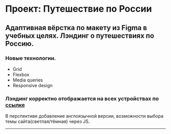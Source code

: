 # Проект: Путешествие по России

## Адаптивная вёрстка по макету из Figma в учебных целях.  Лэндинг о путешествиях по Россию.

### Новые технологии.
* Grid
* Flexbox
* Media queries
* Responsive design

### Лэндинг корректно отображается на всех устройствах по [ссылке](https://lehus16.github.io/russian-travel/)



В перспективе добавление англоязычной версии, возможности выбора темы сайта(светлая/тёмная) через JS.

------------------------------------------------------
